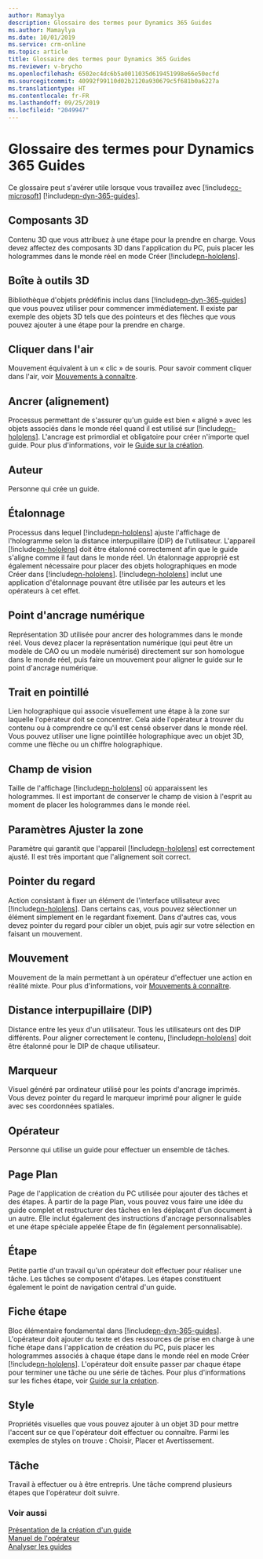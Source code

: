 ```yaml
---
author: Mamaylya
description: Glossaire des termes pour Dynamics 365 Guides
ms.author: Mamaylya
ms.date: 10/01/2019
ms.service: crm-online
ms.topic: article
title: Glossaire des termes pour Dynamics 365 Guides
ms.reviewer: v-brycho
ms.openlocfilehash: 6502ec4dc6b5a0011035d619451998e66e50ecfd
ms.sourcegitcommit: 40992f99110d02b2120a930679c5f681b0a6227a
ms.translationtype: HT
ms.contentlocale: fr-FR
ms.lasthandoff: 09/25/2019
ms.locfileid: "2049947"
---
```

# <a name="glossary-of-terms-for-dynamics-365-guides"></a>Glossaire des termes pour Dynamics 365 Guides

Ce glossaire peut s'avérer utile lorsque vous travaillez avec [!include[cc-microsoft](../includes/cc-microsoft.md)] [!include[pn-dyn-365-guides](../includes/pn-dyn-365-guides.md)].

## <a name="3d-parts"></a>Composants 3D
Contenu 3D que vous attribuez à une étape pour la prendre en charge. Vous devez affectez des composants 3D dans l'application du PC, puis placer les hologrammes dans le monde réel en mode Créer [!include[pn-hololens](../includes/pn-hololens.md)].

## <a name="3d-toolkit"></a>Boîte à outils 3D
Bibliothèque d'objets prédéfinis inclus dans [!include[pn-dyn-365-guides](../includes/pn-dyn-365-guides.md)] que vous pouvez utiliser pour commencer immédiatement. Il existe par exemple des objets 3D tels que des pointeurs et des flèches que vous pouvez ajouter à une étape pour la prendre en charge.

## <a name="air-tap"></a>Cliquer dans l'air
Mouvement équivalent à un « clic » de souris. Pour savoir comment cliquer dans l'air, voir [Mouvements à connaître](authoring-gestures.md).

## <a name="anchoring-alignment"></a>Ancrer (alignement)
Processus permettant de s'assurer qu'un guide est bien « aligné » avec les objets associés dans le monde réel quand il est utilisé sur [!include[pn-hololens](../includes/pn-hololens.md)]. L'ancrage est primordial et obligatoire pour créer n'importe quel guide. Pour plus d'informations, voir le [Guide sur la création](pc-authoring.md).

## <a name="author"></a>Auteur
Personne qui crée un guide.

## <a name="calibration"></a>Étalonnage
Processus dans lequel [!include[pn-hololens](../includes/pn-hololens.md)] ajuste l'affichage de l'hologramme selon la distance interpupillaire (DIP) de l'utilisateur. L'appareil [!include[pn-hololens](../includes/pn-hololens.md)] doit être étalonné correctement afin que le guide s'aligne comme il faut dans le monde réel. Un étalonnage approprié est également nécessaire pour placer des objets holographiques en mode Créer dans [!include[pn-hololens](../includes/pn-hololens.md)]. [!include[pn-hololens](../includes/pn-hololens.md)] inclut une application d'étalonnage pouvant être utilisée par les auteurs et les opérateurs à cet effet. 

## <a name="digital-anchor"></a>Point d'ancrage numérique
Représentation 3D utilisée pour ancrer des hologrammes dans le monde réel. Vous devez placer la représentation numérique (qui peut être un modèle de CAO ou un modèle numérisé) directement sur son homologue dans le monde réel, puis faire un mouvement pour aligner le guide sur le point d'ancrage numérique.

## <a name="dotted-line"></a>Trait en pointillé
Lien holographique qui associe visuellement une étape à la zone sur laquelle l'opérateur doit se concentrer. Cela aide l'opérateur à trouver du contenu ou à comprendre ce qu'il est censé observer dans le monde réel. Vous pouvez utiliser une ligne pointillée holographique avec un objet 3D, comme une flèche ou un chiffre holographique. 

## <a name="field-of-view-fov"></a>Champ de vision
Taille de l'affichage [!include[pn-hololens](../includes/pn-hololens.md)] où apparaissent les hologrammes. Il est important de conserver le champ de vision à l'esprit au moment de placer les hologrammes dans le monde réel.

## <a name="fit-box-setting"></a>Paramètres Ajuster la zone
Paramètre qui garantit que l'appareil [!include[pn-hololens](../includes/pn-hololens.md)] est correctement ajusté. Il est très important que l'alignement soit correct.

## <a name="gaze"></a>Pointer du regard
Action consistant à fixer un élément de l'interface utilisateur avec [!include[pn-hololens](../includes/pn-hololens.md)]. Dans certains cas, vous pouvez sélectionner un élément simplement en le regardant fixement. Dans d'autres cas, vous devez pointer du regard pour cibler un objet, puis agir sur votre sélection en faisant un mouvement.

## <a name="gesture"></a>Mouvement
Mouvement de la main permettant à un opérateur d'effectuer une action en réalité mixte. Pour plus d'informations, voir [Mouvements à connaître](authoring-gestures.md).

## <a name="interpupillary-distance-ipd"></a>Distance interpupillaire (DIP)
Distance entre les yeux d'un utilisateur. Tous les utilisateurs ont des DIP différents. Pour aligner correctement le contenu, [!include[pn-hololens](../includes/pn-hololens.md)] doit être étalonné pour le DIP de chaque utilisateur. 

## <a name="marker"></a>Marqueur
Visuel généré par ordinateur utilisé pour les points d'ancrage imprimés. Vous devez pointer du regard le marqueur imprimé pour aligner le guide avec ses coordonnées spatiales.

## <a name="operator"></a>Opérateur
Personne qui utilise un guide pour effectuer un ensemble de tâches. 

## <a name="outline-page"></a>Page Plan
Page de l'application de création du PC utilisée pour ajouter des tâches et des étapes. À partir de la page Plan, vous pouvez vous faire une idée du guide complet et restructurer des tâches en les déplaçant d'un document à un autre. Elle inclut également des instructions d'ancrage personnalisables et une étape spéciale appelée Étape de fin (également personnalisable).

## <a name="step"></a>Étape
Petite partie d'un travail qu'un opérateur doit effectuer pour réaliser une tâche. Les tâches se composent d'étapes. Les étapes constituent également le point de navigation central d'un guide.

## <a name="step-card"></a>Fiche étape
Bloc élémentaire fondamental dans [!include[pn-dyn-365-guides](../includes/pn-dyn-365-guides.md)]. L'opérateur doit ajouter du texte et des ressources de prise en charge à une fiche étape dans l'application de création du PC, puis placer les hologrammes associés à chaque étape dans le monde réel en mode Créer [!include[pn-hololens](../includes/pn-hololens.md)]. L'opérateur doit ensuite passer par chaque étape pour terminer une tâche ou une série de tâches. Pour plus d'informations sur les fiches étape, voir [Guide sur la création](pc-authoring.md).

## <a name="style"></a>Style
Propriétés visuelles que vous pouvez ajouter à un objet 3D pour mettre l'accent sur ce que l'opérateur doit effectuer ou connaître. Parmi les exemples de styles on trouve : Choisir, Placer et Avertissement.

## <a name="task"></a>Tâche
Travail à effectuer ou à être entrepris. Une tâche comprend plusieurs étapes que l'opérateur doit suivre. 



### <a name="see-also"></a>Voir aussi

[Présentation de la création d'un guide](authoring-overview.md)<br>
[Manuel de l'opérateur](operator-guide.md)<br>
[Analyser les guides](analytics-guide.md)
